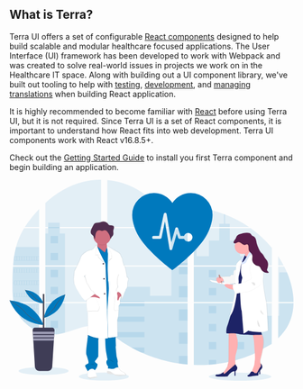 ## What is Terra?

<div class="tui-illustration-grid">
<div class="tui-illustration-grid-col">

Terra UI offers a set of configurable [React components](https://engineering.cerner.com/terra-ui/#/components) designed to help build scalable and modular healthcare focused applications. The User Interface (UI) framework has been developed to work with Webpack and was created to solve real-world issues in projects we work on in the Healthcare IT space. Along with building out a UI component library, we've built out tooling to help with [testing](https://github.com/cerner/terra-toolkit), [development](https://github.com/cerner/terra-dev-site), and [managing translations](https://github.com/cerner/terra-aggregate-translations) when building React application.

It is highly recommended to become familiar with [React](https://reactjs.org/) before using Terra UI, but it is not required. Since Terra UI is a set of React components, it is important to understand how React fits into web development. Terra UI components work with React v16.8.5+.

Check out the [Getting Started Guide](https://engineering.cerner.com/terra-ui/getting-started/terra-ui/installing-components) to install you first Terra component and begin building an application.

</div>
<div class="tui-illustration-grid-col tui-illustration-grid-col-illustration">
<svg id="b098510b-f452-4b85-993b-a1bbfe267c61" data-name="Layer 1" xmlns="http://www.w3.org/2000/svg" xmlns:xlink="http://www.w3.org/1999/xlink" viewBox="0 0 1105.04 782.74"><defs><linearGradient id="ac3cc305-f6db-42f4-bbbd-32121ee27a74" x1="403.57" y1="833.5" x2="403.57" y2="218.16" gradientUnits="userSpaceOnUse"><stop offset="0" stop-color="gray" stop-opacity="0.25"/><stop offset="0.54" stop-color="gray" stop-opacity="0.12"/><stop offset="1" stop-color="gray" stop-opacity="0.1"/></linearGradient><linearGradient id="ad14f186-b27f-416c-b629-0bafa2f1236e" x1="940.67" y1="825.72" x2="940.67" y2="263.72" xlink:href="#ac3cc305-f6db-42f4-bbbd-32121ee27a74"/></defs><title>medicine</title><ellipse cx="367.38" cy="766.65" rx="97.44" ry="15.65" fill="#0079bd" opacity="0.1"/><ellipse cx="897.05" cy="767.09" rx="121.59" ry="15.65" fill="#0079bd" opacity="0.1"/><path d="M61.08,396.83H162.57V535.16H68.51c-.25,1.42-.49,2.85-.75,4.28h94.81V651c-.17-.05-.32-.11-.48-.17-2.68-1.06-5.34-2.18-8-3.38l-1.7-.77q-4-1.89-8-4c-.93-.49-1.86-1-2.78-1.52A166.42,166.42,0,0,1,101.73,610c-.34-.33-.66-.68-1-1-1.62-1.76-3.21-3.54-4.75-5.36l-1.7-2c-1.82-2.23-3.58-4.52-5.29-6.84-.25-.34-.49-.68-.75-1a148.88,148.88,0,0,1-17.2-31.1c-.14-.33-.26-.69-.39-1Q68.59,556.4,67,551c-.46-1.51-.9-3-1.28-4.57-.14-.46-.26-.91-.37-1.36C59.67,522.9,59,499.87,59,477c0-2.67,0-5.35,0-8,0-9.25.11-18.56.27-27.86,0-2.41.1-4.81.15-7.23q.21-9.21.6-18.42c.06-1.71.14-3.41.23-5.11q0-1.47.15-2.94C60.64,403.88,60.84,400.35,61.08,396.83Z" transform="translate(-47.24 -58.63)" fill="#0079bd" opacity="0.1"/><path d="M162.57,242.81H106.9a422,422,0,0,1,29.61-40.76c8.27-10.16,17-20.06,26.06-29.6Z" transform="translate(-47.24 -58.63)" fill="#0079bd" opacity="0.1"/><path d="M162.57,247.09V392.55H61.4c0-.42.07-.85.1-1.27.09-1.15.18-2.3.28-3.44.11-1.34.23-2.69.36-4s.27-2.91.42-4.36.29-2.92.46-4.37.32-2.9.5-4.34.34-2.9.53-4.34c.15-1.2.31-2.39.47-3.59.23-1.69.47-3.39.73-5.07,0-.25.07-.51.11-.75a345.9,345.9,0,0,1,7.45-36.52,270.08,270.08,0,0,1,12.55-37,277.75,277.75,0,0,1,18.88-36.36Z" transform="translate(-47.24 -58.63)" fill="#0079bd" opacity="0.1"/><path d="M186.8,396.82V535.16H403.57V396.82Zm0,142.61v118.8c1.24.26,2.47.51,3.69.72,1.66.32,3.31.61,5,.86.32.05.65.1,1,.13.66.11,1.34.2,2,.29,1.67.23,3.33.42,5,.57.79.08,1.59.15,2.39.21l1.93.15h0c1.05.08,2.09.14,3.12.17.64,0,1.28.06,1.94.08.5,0,1,0,1.52,0s1.26,0,1.89,0c.86,0,1.72,0,2.57,0H220c.86,0,1.72,0,2.57-.08h.06c.59,0,1.19,0,1.79-.08a4.19,4.19,0,0,0,.5,0c.5,0,1,0,1.48-.07l.35,0,3.35-.26c1.1-.1,2.21-.23,3.33-.35l2.28-.27a199.45,199.45,0,0,0,27.45-5.84c20.22-5.64,40-13.53,60.21-19.31,26.13-7.45,55-11.11,80.25-2V539.43ZM403.57,242.81V58.64a278.67,278.67,0,0,0-70.43,8.26C278.25,80.69,229,110.6,186.8,148.8v94h10.88v4.27H186.8V392.55H403.57V247.08H242.35v-4.27ZM682,180.6c-13.58-.48-27.08-4.78-39.29-11.42-23.35-12.7-42-32.31-62.84-48.86-43.3-34.47-97-55.27-152.09-60.43V242.81H737.23L738,242Zm28.19-5,29.89,32.8V167C730.07,168.24,721.3,171.19,710.23,175.56Zm29.89,512.13V539.43H676.39c-.17-.63-.34-1.27-.54-1.91.19.64.35,1.28.53,1.91H427.82V646.68c2.36,1.75,4.69,3.59,7,5.46h0c2.49,2,4.95,4.11,7.42,6.18l2.49,2.06c1.19,1,2.39,2,3.6,2.94q3.6,2.92,7.27,5.76c1.21,1,2.45,1.9,3.68,2.84a501.22,501.22,0,0,0,61.63,40.31q7.23,4,14.59,7.81c3.27,1.67,6.56,3.33,9.86,4.94q7.44,3.63,15,7h0a550.84,550.84,0,0,0,146,42.53q16.79,2.48,33.71,3.9V687.72l1,0ZM427.82,247.08V392.55h312.3V247.08Zm0,149.74V535.16h312.3V396.82Zm336.54-230V213l38.15-41.86Q783.55,168.08,764.36,166.77Zm0,230.05V535.16h303.75V396.82ZM1067,698.71l1.07-159.28H764.36V780a544.73,544.73,0,0,0,58.7-.7h0l.34,0q14-.88,27.87-2.56l.21,0a513.24,513.24,0,0,0,143.2-38.21m132-318.93c-1.14-2.69-2.33-5.36-3.54-8-2.26-5-4.65-9.86-7.11-14.72h-23.7V535.16h59.92C1152.22,496,1142.31,456,1126.71,419.55Zm-34.35,119.88v137c16.88-16.18,31.14-34.69,41.41-55.85,12.35-25.48,18-53.07,18.46-81.17Zm0-182.92v36h21.48A390,390,0,0,0,1092.36,356.51Zm-206-162.6c-1.58-.6-3.16-1.21-4.75-1.8a433.62,433.62,0,0,0-51.31-15.42l-58.38,64.07h0L770.77,242l.75.82H979.3A444.41,444.41,0,0,0,886.36,193.91Zm99.06,53.17H768.62l-4.26,3.9V392.55H801.7l.06,0,0,0h266.39V324A432.8,432.8,0,0,0,985.42,247.08Z" transform="translate(-47.24 -58.63)" fill="#0079bd" opacity="0.1"/><path d="M162.57,320.46v72.09H61.4c0-.42.07-.85.1-1.27.09-1.15.18-2.3.28-3.44.11-1.34.23-2.69.36-4s.27-2.91.42-4.36.29-2.92.46-4.37.32-2.9.5-4.34.34-2.9.53-4.34c.15-1.2.31-2.39.47-3.59.23-1.69.47-3.39.73-5.07,0-.25.07-.51.11-.75a345.9,345.9,0,0,1,7.45-36.52Z" transform="translate(-47.24 -58.63)" fill="#0079bd" opacity="0.1"/><path d="M61.08,396.83H162.57V535.16H68.51c-.25,1.42-.49,2.85-.75,4.28h94.81V651c-.17-.05-.32-.11-.48-.17-2.68-1.06-5.34-2.18-8-3.38l-1.7-.77q-4-1.89-8-4c-.93-.49-1.86-1-2.78-1.52A166.42,166.42,0,0,1,101.73,610c-.34-.33-.66-.68-1-1-1.62-1.76-3.21-3.54-4.75-5.36l-1.7-2c-1.82-2.23-3.58-4.52-5.29-6.84-.25-.34-.49-.68-.75-1a148.88,148.88,0,0,1-17.2-31.1c-.14-.33-.26-.69-.39-1Q68.59,556.4,67,551c-.46-1.51-.9-3-1.28-4.57-.14-.46-.26-.91-.37-1.36C59.67,522.9,59,499.87,59,477c0-2.67,0-5.35,0-8,0-9.25.11-18.56.27-27.86,0-2.41.1-4.81.15-7.23q.21-9.21.6-18.42c.06-1.71.14-3.41.23-5.11q0-1.47.15-2.94C60.64,403.88,60.84,400.35,61.08,396.83Z" transform="translate(-47.24 -58.63)" fill="#0079bd" opacity="0.1"/><polygon points="215.87 209.28 215.87 333.92 139.56 333.92 139.56 209.28 150.44 209.28 150.44 167.08 195.1 167.08 195.1 209.28 215.87 209.28" fill="#0079bd" opacity="0.1"/><rect x="139.57" y="338.19" width="76.3" height="138.33" fill="#0079bd" opacity="0.1"/><path d="M186.8,539.44h76.31v115a199.11,199.11,0,0,1-27.45,5.83l-2.28.28c-1.12.13-2.23.24-3.33.35s-2.24.19-3.35.26l-.35,0c-.48,0-1,.06-1.47.07l-.51,0c-.6,0-1.2.06-1.8.08h0c-.85.05-1.7.06-2.57.07-.37,0-.72,0-1.09,0-.86,0-1.71,0-2.57,0l-1.89,0c-.51,0-1,0-1.53,0l-1.93-.07c-1,0-2.08-.11-3.12-.18h0l-1.92-.14-2.39-.22c-1.68-.15-3.35-.34-5-.57l-2-.28-1-.14c-1.67-.26-3.32-.54-5-.86-1.23-.21-2.45-.47-3.69-.72Z" transform="translate(-47.24 -58.63)" fill="#0079bd" opacity="0.1"/><rect x="629.96" y="194.56" width="62.92" height="139.35" fill="#0079bd" opacity="0.1"/><polygon points="692.89 338.19 692.89 476.53 380.58 476.53 380.58 416.86 546.93 416.86 546.93 452.06 629.96 452.06 629.96 338.19 692.89 338.19" fill="#0079bd" opacity="0.1"/><path d="M741.12,687.76l-1,0v90.75q-16.9-1.43-33.7-3.89A550.87,550.87,0,0,1,560.36,732q-20.13-9.06-39.44-19.78a503.26,503.26,0,0,1-61.64-40.31q-7.36-5.64-14.53-11.54c-3.31-2.73-6.6-5.53-9.93-8.25-2.31-1.87-4.64-3.71-7-5.47V539.44H676.37c-.17-.64-.34-1.28-.52-1.91.19.63.37,1.27.54,1.91h63.73V687.7C740.46,687.71,740.79,687.74,741.12,687.76Z" transform="translate(-47.24 -58.63)" fill="#0079bd" opacity="0.1"/><path d="M904.22,242.81h-41V230.07H881.6V192.12q2.39.87,4.76,1.79v36.16h17.86Z" transform="translate(-47.24 -58.63)" fill="#0079bd" opacity="0.1"/><path d="M1003,392.55H801.72s0,0,.07.05l-.09-.05H764.36V253.2h10.58v103h48.35v-61h39.94V247.09h41v48.15h39.94v61H1003Z" transform="translate(-47.24 -58.63)" fill="#0079bd" opacity="0.1"/><path d="M764.36,396.82V535.16H1003V396.82ZM1067.78,698l.33-109.5H1003v-49H764.36V780a544.73,544.73,0,0,0,58.7-.7h0l.34,0q14-.88,27.87-2.56l.21,0a513.24,513.24,0,0,0,143.2-38.21" transform="translate(-47.24 -58.63)" fill="#0079bd" opacity="0.1"/><path d="M1096.57,539.44h55.67c-.49,28.09-6.13,55.68-18.47,81.16-10.27,21.17-24.54,39.68-41.4,55.85v-88h4.2Z" transform="translate(-47.24 -58.63)" fill="#0079bd" opacity="0.1"/><path d="M1152.27,535.16h-55.7V419.55h30.14C1142.31,456,1152.22,496,1152.27,535.16Z" transform="translate(-47.24 -58.63)" fill="#0079bd" opacity="0.1"/><rect x="659.18" y="233.3" width="33.71" height="43.69" fill="#0079bd" opacity="0.1"/><rect x="659.18" y="323.86" width="33.71" height="10.06" fill="#0079bd" opacity="0.1"/><rect x="659.18" y="338.19" width="33.71" height="29.35" fill="#0079bd" opacity="0.1"/><rect x="659.18" y="414.42" width="33.71" height="43.69" fill="#0079bd" opacity="0.1"/><rect x="659.18" y="504.98" width="33.71" height="43.69" fill="#0079bd" opacity="0.1"/><path d="M740.12,687.7c.34,0,.67,0,1,.06l-1,0v10.15h-33.7V654.17h33.7Z" transform="translate(-47.24 -58.63)" fill="#0079bd" opacity="0.1"/><path d="M740.12,744.71v33.75q-16.9-1.43-33.7-3.89V744.71Z" transform="translate(-47.24 -58.63)" fill="#0079bd" opacity="0.1"/><rect x="380.58" y="473.32" width="144.47" height="3.21" fill="#0079bd" opacity="0.1"/><rect x="380.58" y="480.8" width="144.47" height="12.3" fill="#0079bd" opacity="0.1"/><rect x="380.58" y="533.42" width="144.47" height="19.78" fill="#0079bd" opacity="0.1"/><path d="M572.28,652.15v19.78h-113q-7.36-5.62-14.54-11.54c-3.31-2.73-6.59-5.53-9.93-8.24Z" transform="translate(-47.24 -58.63)" fill="#0079bd" opacity="0.1"/><path d="M572.28,712.24V732H560.35q-20.11-9.07-39.43-19.79Z" transform="translate(-47.24 -58.63)" fill="#0079bd" opacity="0.1"/><rect x="775.83" y="351.6" width="28.44" height="28.44" fill="#0079bd" opacity="0.1"/><rect x="160.05" y="219.09" width="28.44" height="28.44" fill="#0079bd" opacity="0.1"/><rect x="160.05" y="285.15" width="28.44" height="28.44" fill="#0079bd" opacity="0.1"/><rect x="160.05" y="351.21" width="28.44" height="28.44" fill="#0079bd" opacity="0.1"/><rect x="160.05" y="417.26" width="28.44" height="28.44" fill="#0079bd" opacity="0.1"/><rect x="160.05" y="483.32" width="28.44" height="28.44" fill="#0079bd" opacity="0.1"/><rect x="160.05" y="549.38" width="28.44" height="28.44" fill="#0079bd" opacity="0.1"/><rect x="884.4" y="351.6" width="28.44" height="28.44" fill="#0079bd" opacity="0.1"/><rect x="775.83" y="421.75" width="28.44" height="28.44" fill="#0079bd" opacity="0.1"/><rect x="884.4" y="421.75" width="28.44" height="28.44" fill="#0079bd" opacity="0.1"/><rect x="775.83" y="491.89" width="28.44" height="28.44" fill="#0079bd" opacity="0.1"/><rect x="884.4" y="491.89" width="28.44" height="28.44" fill="#0079bd" opacity="0.1"/><rect x="775.83" y="562.04" width="28.44" height="28.44" fill="#0079bd" opacity="0.1"/><rect x="884.4" y="562.04" width="28.44" height="28.44" fill="#0079bd" opacity="0.1"/><rect x="775.83" y="632.19" width="28.44" height="28.44" fill="#0079bd" opacity="0.1"/><rect x="884.4" y="632.19" width="28.44" height="28.44" fill="#0079bd" opacity="0.1"/><polygon points="775.83 720.67 775.83 702.33 804.26 702.33 804.26 718.06 775.83 720.67" fill="#0079bd" opacity="0.1"/><path d="M65.24,357v16.27h97.33V357Zm9.7,15.25H67V358h8Zm9.69,0h-8V358h8Zm9.67,0h-8V358h8Zm9.69,0H96V358h8Zm9.68,0h-8V358h8Zm9.69,0h-8V358h8Zm9.69,0h-8V358h8Zm9.68,0h-8V358h8Zm9.68,0h-8V358h8Zm9.68,0h-8V358h8Z" transform="translate(-47.24 -58.63)" fill="#0079bd" opacity="0.1"/><path d="M65.24,404.34v16.27h97.33V404.34Zm9.7,15.24H67V405.37h8Zm9.69,0h-8V405.37h8Zm9.67,0h-8V405.37h8Zm9.69,0H96V405.37h8Zm9.68,0h-8V405.37h8Zm9.69,0h-8V405.37h8Zm9.69,0h-8V405.37h8Zm9.68,0h-8V405.37h8Zm9.68,0h-8V405.37h8Zm9.68,0h-8V405.37h8Z" transform="translate(-47.24 -58.63)" fill="#0079bd" opacity="0.1"/><path d="M65.24,451.7V468h97.33V451.7Zm9.7,15.24H67V452.72h8Zm9.69,0h-8V452.72h8Zm9.67,0h-8V452.72h8Zm9.69,0H96V452.72h8Zm9.68,0h-8V452.72h8Zm9.69,0h-8V452.72h8Zm9.69,0h-8V452.72h8Zm9.68,0h-8V452.72h8Zm9.68,0h-8V452.72h8Zm9.68,0h-8V452.72h8Z" transform="translate(-47.24 -58.63)" fill="#0079bd" opacity="0.1"/><path d="M65.24,499.06v16.25h97.33V499.06Zm9.7,15.24H67V500.07h8Zm9.69,0h-8V500.07h8Zm9.67,0h-8V500.07h8Zm9.69,0H96V500.07h8Zm9.68,0h-8V500.07h8Zm9.69,0h-8V500.07h8Zm9.69,0h-8V500.07h8Zm9.68,0h-8V500.07h8Zm9.68,0h-8V500.07h8Zm9.68,0h-8V500.07h8Z" transform="translate(-47.24 -58.63)" fill="#0079bd" opacity="0.1"/><path d="M65.66,546.41c.39,1.53.83,3.06,1.29,4.57v-3.55h8v14.22H70.67c.13.33.26.69.39,1h91.51V546.41Zm19,15.24h-8V547.43h8Zm9.67,0h-8V547.43h8Zm9.69,0H96V547.43h8Zm9.68,0h-8V547.43h8Zm9.69,0h-8V547.43h8Zm9.69,0h-8V547.43h8Zm9.68,0h-8V547.43h8Zm9.68,0h-8V547.43h8Zm9.68,0h-8V547.43h8Z" transform="translate(-47.24 -58.63)" fill="#0079bd" opacity="0.1"/><path d="M88.26,593.77c.25.32.49.68.75,1H94.3v6.83c.57.68,1.13,1.36,1.71,2v-8.87h8V609h-3.24c.32.33.63.68,1,1h60.83V593.77ZM113.67,609h-8V594.79h8Zm9.69,0h-8V594.79h8Zm9.69,0h-8V594.79h8Zm9.68,0h-8V594.79h8Zm9.68,0h-8V594.79h8Zm9.68,0h-8V594.79h8Z" transform="translate(-47.24 -58.63)" fill="#0079bd" opacity="0.1"/><path d="M141.65,641.12c.91.52,1.84,1,2.78,1.52v-.5h8v4.5l1.7.79v-5.29h8v8.65a2.5,2.5,0,0,0,.48.18v-9.85Z" transform="translate(-47.24 -58.63)" fill="#0079bd" opacity="0.1"/><path d="M801.72,392.55h0l.06,0Zm-61.6,295.14v0l1,0ZM675.85,537.52c.19.64.35,1.28.53,1.91h0C676.22,538.8,676.05,538.16,675.85,537.52Zm125.87-145h0l.06,0Zm-604-149.74v4.27h44.67v-4.27ZM740.12,687.69v0l1,0ZM675.85,537.52c.19.64.35,1.28.53,1.91h0C676.22,538.8,676.05,538.16,675.85,537.52Zm125.87-145h0l.06,0Zm-61.6,295.14v0l1,0ZM675.85,537.52c.19.64.35,1.28.53,1.91h0C676.22,538.8,676.05,538.16,675.85,537.52Z" transform="translate(-47.24 -58.63)" fill="#0079bd" opacity="0.1"/><path d="M508.84,438.3s-3.94-.55-3.94-6.29-2.82-16.46-2.82-16.46h0c0-.05-2.44-18.67-5.81-21.63s-7.7-20.34-7.7-20.34-.74-9.43-2.25-11.46-3.55-7-6.56-14.09-15.56-12-15.56-12-22.69-13.16-29.12-17.45h0a9.86,9.86,0,0,1-1.63-1.23c-1.12-1.47-6-1.5-6-1.5-.51-3.22-1-6.92-1.16-10.27,0-.36,0-.72-.05-1.08a34.6,34.6,0,0,0,15.21-18.82c.12-.38.22-.78.33-1.16a3.25,3.25,0,0,0,1.95-1.76c.58-1.29.59-2.8,1.31-4,.84-1.42,2.44-2.18,3.7-3.25,3.18-2.7,4-7.25,3.85-11.39-.1-3.35-.64-6.73-.43-10.06l.06-.84c.06-.5.13-1,.22-1.48.49-2.48,1.56-4.82,2.16-7.28s.66-5.23-.74-7.35c-2.05-3.11-6.32-3.73-10.07-4.05-4.25-.36-8.05.11-10.77-3.42a38.39,38.39,0,0,0-4.28-5.17c-.56-.52-6-3.84-6-4.06a24.31,24.31,0,0,0-16.95-1.3c-2.82.82-5.48,2.16-8.34,2.83-6.17,1.46-13.27-.12-18.51,3.41-2.92,2-4.67,5.18-6.31,8.28q-2,3.83-4.06,7.65c-2.21,4.19-4.46,8.45-5.39,13.09a20.78,20.78,0,0,0-.36,3.06h0v.05c0,.37,0,.74,0,1.11v.47c0,.35,0,.69.06,1s.05.41.08.62.08.68.14,1,.18.88.3,1.32c.05.19.12.37.18.55.1.34.22.67.35,1,.07.17.14.35.22.52.15.35.33.69.51,1,.08.14.14.27.22.4a13.27,13.27,0,0,0,.92,1.34c2.14,2.67,5.29,4.37,7.62,6.87,0,.1,0,.2,0,.29,0,.28,0,.55,0,.83A34.23,34.23,0,0,0,389,303.75c0,.38.05.77.07,1.15a57.22,57.22,0,0,1-.11,8.91,4.2,4.2,0,0,0-3.32-1.48,4.79,4.79,0,0,0-1.28.11l-.09-.07h0v.09c-2.2.54-4.91,2.83-7.5,9.34,0,0-7.88,8.88-13.88,8.51s-21.19,9.24-21.19,9.24-14.82,9.62-18,19.42a136.86,136.86,0,0,1-6.38,16.28L299,413h0l-3.38,29.95s1.87,13.32,1.5,15.35,7.69,20.34,7.69,20.34,26.63,46.79,37.51,49.19l.78-.55a6.38,6.38,0,0,0,1.47.55l2.24-1.58a24.41,24.41,0,0,1-.17,5.28c-1.5,4.62.56,34.77,3.18,40.68s1.69,83.4,1.69,83.4l-.37,6.84s0,.22.09.6l-.09,1.62.27.14a19.26,19.26,0,0,1-.27,6.51c-.94,3-1.32,11.48-1.32,11.48s-7.49,47.88-3.94,57.5,6.57,20.16,6.57,20.16,3.75,12,.18,14.05S338.91,780,341,785c1.9,4.62,9.11,17,10.18,18.81l-.09.95-1.47,15.93a20,20,0,0,0,1.69,6.08c1.61,3.47,4.74,7.07,10.69,6.68,1-.07,2.16-.19,3.28-.34,10.89-1.46,24.3-6.32,24.3-6.32a9.91,9.91,0,0,1-1.9-1.57h0a5.49,5.49,0,0,1-1.67-4c.16-2.9-5.27-16.72-6.62-20.12-.21-.49-.32-.77-.32-.77s12.38-12.94,10.32-24.41c0,0-13.7-8-9.19-12.39s12.57-17,12.57-17,.37-47.15,0-54.19a58.3,58.3,0,0,1,.69-14.63c.15-.73.33-1.44.52-2.14A130.55,130.55,0,0,0,412.82,677c2.3,0,4.64,0,7-.14q0,1,.09,2.16c.52,11.68,1.49,32.16,2.28,39.77,1.12,10.91,7.31,40.31,7.31,40.31s-11.81,7.58,2.06,26.26c0,0,0,6.77-.92,7.75l0,0a84.78,84.78,0,0,0-2.37,9.76c-.58,3.52-.82,7.08.12,8.93,2.25,4.42,15.75,4.06,15.75,4.06h0l.33-.06a19.35,19.35,0,0,1,14.29,4.31c5.13,4.12,24.6,2.31,35.14,1,4.13-.52,6.89-1,6.89-1a4,4,0,0,0,.14-1.44h0c-.11-2.59-2.14-8.27-15.9-13.34,0,0-12.94-8.7-12.76-16.28H472l-1.5,0c1.09-.06,1.79,0,1.79,0s-5.07-18.5-3-20-4.13-22-4.13-22-3.55-34.4-3.74-36.81a21,21,0,0,1,.93-6.1l-.93-18.86s-.18-6.27,0-8.31a41.5,41.5,0,0,0-.43-5.29c-.09-.7-.18-1.43-.28-2.15,4.85-1.23,8-2.37,8-2.37l-.56-65.65c4.12-8,4.88-25.55,4.86-38,0-8-.36-13.92-.36-13.92l5.63-9.19s1.3-11-.76-13.41c-.91-1.09-.5-2.22.25-3.15A10.46,10.46,0,0,1,479,523s-.06-.09-.13-.22a9.94,9.94,0,0,1,1.25-.89s-2-3.1-.21-4.41c1.68,1.14,3.18,2,4.32,2.7-.08.73-.16,1.15-.16,1.15l.48-1c1.1.62,1.77,1,1.77,1s8.82-17.57,8.63-20.16,6-13.5,6-13.5.75-5.73,4.13-8.13,2.62-19.79,2.62-19.79.94-9.06,3.19-12.76S508.84,438.3,508.84,438.3Zm-168.76-7.71.17,4.19c-1-1.61-1.72-2.77-1.72-2.77Z" transform="translate(-47.24 -58.63)" fill="url(#ac3cc305-f6db-42f4-bbbd-32121ee27a74)"/><path d="M486.8,513.74l-2.16,9.2s-17.3-8.83-20.42-20.05,5.22-15.48,5.22-15.48l16.12,6.83Z" transform="translate(-47.24 -58.63)" fill="#fff"/><path d="M486.8,513.74l-2.16,9.2s-17.3-8.83-20.42-20.05,5.22-15.48,5.22-15.48l16.12,6.83Z" transform="translate(-47.24 -58.63)" opacity="0.1"/><path d="M389.71,826.85s-16,5.88-27,6.62c-5.84.39-8.91-3.19-10.49-6.64a20.1,20.1,0,0,1-1.65-6.05L352,804.93l.76-8.44,23.37-6.07,3.31,10.12.31.77c1.33,3.38,6.66,17.13,6.5,20a5.46,5.46,0,0,0,1.64,3.95A9.51,9.51,0,0,0,389.71,826.85Z" transform="translate(-47.24 -58.63)" fill="#fff"/><path d="M499,818.79a4,4,0,0,1-.14,1.43s-34.22,5.71-41.22,0A18.54,18.54,0,0,0,443.24,816s-13.24.36-15.45-4c-.92-1.83-.68-5.38-.11-8.88a84.59,84.59,0,0,1,2.32-9.71l.53-.42,3.15-2.53,36.88-1.09h.28c-.18,7.54,12.52,16.19,12.52,16.19C496.85,810.56,498.84,816.21,499,818.79Z" transform="translate(-47.24 -58.63)" fill="#fff"/><path d="M499,818.79a4.08,4.08,0,0,1-.15,1.43s-34.21,5.71-41.21,0A18.54,18.54,0,0,0,443.25,816s-13.25.36-15.45-4c-.92-1.84-.69-5.38-.12-8.88,5.1.51,13.15,1.78,16.31,4.81,4.78,4.61,12.88,9.21,17.85,9.57C465.73,817.75,489,818.49,499,818.79Z" transform="translate(-47.24 -58.63)" opacity="0.1"/><path d="M389.71,826.85s-16,5.88-27,6.62c-5.84.39-8.91-3.19-10.48-6.65,4.07,1.37,9.72,2.81,12.69,1.49,3.52-1.56,16-2.57,23-3A9.85,9.85,0,0,0,389.71,826.85Z" transform="translate(-47.24 -58.63)" opacity="0.1"/><path d="M413.45,353c-13.2-5.13-30.18-22.08-25.94-30a17.72,17.72,0,0,0,1.65-6.36,58.07,58.07,0,0,0,.12-9A123.25,123.25,0,0,0,387.51,293s41.21.93,38.81,7c-.7,1.78-.81,4.87-.62,8.33s.69,7.37,1.21,10.68c.72,4.54,1.44,8,1.44,8s-2.52,3.53-4,3.72S432.39,360.31,413.45,353Z" transform="translate(-47.24 -58.63)" fill="#cf6f80"/><path d="M379.72,801.31l-.31.34c-12.32-14.9-27.22,3.67-27.22,3.67l-.22-.39.76-8.44,23.37-6.07,3.31,10.12Z" transform="translate(-47.24 -58.63)" opacity="0.1"/><path d="M470.85,790.42s-9-.19-13.8,4.05-28,.92-27,0a3.29,3.29,0,0,0,.52-1.52l3.15-2.53,36.88-1.09C470.74,790,470.85,790.42,470.85,790.42Z" transform="translate(-47.24 -58.63)" opacity="0.1"/><path d="M395.05,673.41a27.82,27.82,0,0,0-1.52,5.13,58.71,58.71,0,0,0-.69,14.56c.37,7,0,53.91,0,53.91s-7.91,12.51-12.32,16.92,9,12.33,9,12.33c2,11.4-10.12,24.28-10.12,24.28-12.32-14.9-27.22,3.68-27.22,3.68s-8.1-14-10.12-19,7.91-8.46,11.4-10.49-.17-14-.17-14-2.95-10.49-6.45-20.06,3.86-57.21,3.86-57.21.38-8.46,1.29-11.41a19.08,19.08,0,0,0,.27-6.48c-.06-.73-.13-1.34-.18-1.75s-.09-.6-.09-.6l.14-.24,5-9.32S397.45,667.54,395.05,673.41Z" transform="translate(-47.24 -58.63)" fill="#0079bd"/><path d="M470.85,789.32s-9-.19-13.8,4-28,.92-27,0,.92-7.73.92-7.73c-13.61-18.58-2-26.12-2-26.12s-6.08-29.25-7.18-40.1c-.77-7.58-1.72-27.95-2.23-39.58-.22-5-.35-8.44-.35-8.44l11.12-2.24,1.43-.29,26.82-5.38s.74,5,1.24,9.09a42.48,42.48,0,0,1,.42,5.27c-.18,2,0,8.26,0,8.26l.91,18.77a21.32,21.32,0,0,0-.91,6.07c.18,2.39,3.67,36.61,3.67,36.61s6.07,20.42,4,21.89S470.85,789.32,470.85,789.32Z" transform="translate(-47.24 -58.63)" fill="#0079bd"/><path d="M426.32,300c-.7,1.78-.81,4.87-.62,8.33a34.25,34.25,0,0,1-36.42-.68A123.25,123.25,0,0,0,387.51,293S428.72,293.91,426.32,300Z" transform="translate(-47.24 -58.63)" opacity="0.1"/><path d="M442.25,277.9a33.87,33.87,0,0,1-1.68,10.61,34.22,34.22,0,0,1-66.74-9.79c0-.28,0-.54,0-.82a34.22,34.22,0,1,1,68.43,0Z" transform="translate(-47.24 -58.63)" fill="#cf6f80"/><path d="M413.45,353c-13.2-5.13-30.18-22.08-25.94-30a17.72,17.72,0,0,0,1.65-6.36l18.07,14.85,11.18,9.17,8.5-21.64c.72,4.54,1.44,8,1.44,8s-2.52,3.53-4,3.72S432.39,360.31,413.45,353Z" transform="translate(-47.24 -58.63)" opacity="0.1"/><polygon points="412.94 360 397.85 613.5 378.17 614.79 327.21 467.8 335.57 293.29 337.33 256.42 359.99 275.03 371.18 284.2 379.93 261.93 396.2 276.11 412.94 360" fill="#0079bd"/><path d="M395.05,673.41a27.82,27.82,0,0,0-1.52,5.13,145,145,0,0,1-41.26-12.89l-.27-.14.09-1.61.05-.84,5-9.32S397.45,667.54,395.05,673.41Z" transform="translate(-47.24 -58.63)" opacity="0.1"/><path d="M430.56,678.58a101.24,101.24,0,0,1-11.06,1.26c-.22-5-.35-8.44-.35-8.44l11.12-2.24Z" transform="translate(-47.24 -58.63)" opacity="0.1"/><path d="M459.76,672.58c-7.11,1.85-18.09,3.93-27.92,2.63l-.14-6.34,26.82-5.38S459.26,668.44,459.76,672.58Z" transform="translate(-47.24 -58.63)" opacity="0.1"/><path d="M431.66,676.37c-41,7-78.55-13.07-78.55-13.07l.36-6.8s.93-77.09-1.65-83-4.59-35.88-3.13-40.48-5.33-73.58-5.33-73.58l-1.1-28L302,415.13l18-37.52a135.39,135.39,0,0,0,6.26-16.2c3.13-9.74,17.66-19.31,17.66-19.31s14.9-9.56,20.79-9.2,13.61-8.46,13.61-8.46c5.7-14.53,10.86-7.95,10.86-7.95,0,.69,0,0-.28,2.15-2,15.95,32.34,66.35,32.83,67.24h0L425,465.54l3.31,100.81Z" transform="translate(-47.24 -58.63)" opacity="0.1"/><path d="M430.56,676.37c-41,7-78.56-13.07-78.56-13.07l.37-6.8s.93-77.09-1.66-83-4.59-35.88-3.12-40.48-5.33-73.58-5.33-73.58l-1.11-28-40.28-16.37,18-37.52a137.51,137.51,0,0,0,6.26-16.2c3.12-9.74,17.66-19.31,17.66-19.31s14.9-9.56,20.78-9.2,13.61-8.46,13.61-8.46c5.71-14.53,12-7.95,12-7.95,0,.69-.6,1-.28,2.15,4.4,15.47,31.24,66.35,31.73,67.24h0l3.31,79.66,3.31,100.81Z" transform="translate(-47.24 -58.63)" fill="#fff"/><path d="M419.51,388.09c-4.41-1.84-27.77-28.51-27.77-28.51v-6.07c-.85-2-5.9-.78-10,.62l1.76-36.87,2,1.66C389.88,334.38,419,387.2,419.51,388.09Z" transform="translate(-47.24 -58.63)" opacity="0.1"/><path d="M420.62,385.88c-4.42-1.84-27.78-28.51-27.78-28.51V351.3c-.85-2-5.9-.78-10,.62l1.77-36.87,2,1.66C391,332.17,420.13,385,420.62,385.88Z" transform="translate(-47.24 -58.63)" fill="#fff"/><path d="M353.11,518.89c.55,0,28.51-2.94,28.51-2.94s16.93,33.29,15.82,41.39-3.12,15.27-9.93,14-36.65,1-36.65,1Z" transform="translate(-47.24 -58.63)" opacity="0.1"/><path d="M352,516.68c.55,0,28.51-2.94,28.51-2.94s16.92,33.3,15.82,41.39-3.13,15.27-9.93,14-36.65,1-36.65,1Z" transform="translate(-47.24 -58.63)" fill="#fff"/><path d="M373.07,501.05s25.66,13.79,26.21,18-13.06-1.84-16-2.57a36.61,36.61,0,0,0-5.89-.92l-19.61.53Z" transform="translate(-47.24 -58.63)" fill="#cf6f80"/><circle cx="365.11" cy="328.48" r="2.7" opacity="0.1"/><circle cx="365.11" cy="327.38" r="2.7" fill="#3f3d56"/><circle cx="370.08" cy="445.36" r="2.7" opacity="0.1"/><circle cx="370.08" cy="444.25" r="2.7" fill="#3f3d56"/><circle cx="367.8" cy="386.92" r="2.7" opacity="0.1"/><circle cx="367.8" cy="385.82" r="2.7" fill="#3f3d56"/><path d="M477.28,515s1.84,2.76,0,4.05.18,4.41.18,4.41-4.59,2.69-2.57,5.11.74,13.35.74,13.35l-5.52,9.14s.33,5.89.35,13.85c0,12.42-.73,29.88-4.77,37.84l.56,65.31s-19.33,7.06-35.51,4.91l-2.4-104.8s3.5-59.43,4.79-70.83a118.68,118.68,0,0,0,.92-17.85s-.55-17.84-2.4-26.12c0,0-2-35.87-2.2-45.8-.09-4.75.16-18.61.44-31.79.31-14.41.66-28,.66-28l-3.65-28.88s3.65-.37,4.75,1.1a10.53,10.53,0,0,0,1.6,1.23h0c6.3,4.26,28.56,17.36,28.56,17.36s12.32,4.9,15.27,11.92,5,12,6.43,14,2.21,11.4,2.21,11.4,4.24,17.3,7.55,20.23S499,417.71,499,417.71l-29.25,23s-2.57,38.26-3.12,39.74S477.28,515,477.28,515Z" transform="translate(-47.24 -58.63)" fill="#fff"/><path d="M478.39,515s1.83,2.76,0,4.05.17,4.41.17,4.41S474,526.18,476,528.6s.74,13.35.74,13.35l-5.52,9.14s.33,5.89.36,13.85c0,12.42-.73,29.88-4.77,37.84l.55,65.31S448,675.15,431.84,673l-2.39-104.8s3.5-59.43,4.79-70.83a117.58,117.58,0,0,0,.91-17.85s-.55-17.84-2.39-26.12c0,0-2-35.87-2.21-45.8-.09-4.75.17-18.61.44-31.79.31-14.41.66-28,.66-28l-4.82-29.27s4.82,0,5.93,1.49a9.49,9.49,0,0,0,1.6,1.23h0c6.3,4.26,28.57,17.36,28.57,17.36s12.31,4.9,15.26,11.92,5,12,6.44,14,2.2,11.4,2.2,11.4,4.24,17.3,7.55,20.23,5.7,21.53,5.7,21.53l-29.25,23s-2.57,38.26-3.13,39.74S478.39,515,478.39,515Z" transform="translate(-47.24 -58.63)" fill="#fff"/><path d="M443.36,356.3,446,364,432.1,378c.31-14.4.66-28,.66-28l-4.82-29.27s4.82,0,5.93,1.49a9.12,9.12,0,0,0,1.6,1.22h0l11.82,34.1Z" transform="translate(-47.24 -58.63)" opacity="0.1"/><path d="M442.25,354.09l2.65,7.7-13.9,14c.31-14.41.66-28,.66-28l-4.83-29.27s4.83,0,5.93,1.49a10,10,0,0,0,1.6,1.23h0l11.83,34.09Z" transform="translate(-47.24 -58.63)" fill="#fff"/><path d="M442.25,277.9a33.87,33.87,0,0,1-1.68,10.61,1.43,1.43,0,0,1-1.08-.27c-.26-9-4.69-17.45-10.14-24.64a25.89,25.89,0,0,0-5.5-5.7,10.76,10.76,0,0,0-7.46-2.11c-3,.41-5.65,2.45-8.68,2.71-4,.33-7.58-2.44-11.55-2.58a11.35,11.35,0,0,0-8.49,3.94,23.29,23.29,0,0,0-4.55,8.44,49.38,49.38,0,0,0-2.54,14.56c-.05,2.8-.32,6.31-2.92,7.33a14.94,14.94,0,0,0-3.77-11.41l-.06-.06c0-.28,0-.54,0-.82a34.22,34.22,0,1,1,68.43,0Z" transform="translate(-47.24 -58.63)" opacity="0.1"/><path d="M422.21,223.57a23.56,23.56,0,0,0-16.62-1.3c-2.77.82-5.38,2.15-8.19,2.82-6,1.45-13-.12-18.15,3.39-2.86,2-4.58,5.16-6.18,8.23l-4,7.62c-2.18,4.17-4.38,8.41-5.29,13s-.36,9.73,2.55,13.42c2.12,2.69,5.25,4.38,7.55,6.91a15,15,0,0,1,3.76,11.4c2.61-1,2.86-4.52,2.92-7.32a49.38,49.38,0,0,1,2.54-14.56,23.21,23.21,0,0,1,4.55-8.44,11.37,11.37,0,0,1,8.49-3.94c4,.14,7.59,2.9,11.55,2.57,3-.25,5.66-2.3,8.68-2.7a10.72,10.72,0,0,1,7.46,2.11,25.62,25.62,0,0,1,5.49,5.7c5.46,7.19,9.89,15.62,10.15,24.64,1.13.83,2.76-.25,3.32-1.53s.58-2.78,1.29-4c.82-1.41,2.39-2.16,3.62-3.22,3.12-2.69,3.9-7.22,3.78-11.33s-.92-8.28-.14-12.32c.47-2.48,1.53-4.8,2.11-7.25s.65-5.2-.72-7.31c-2-3.1-6.21-3.71-9.88-4-4.17-.36-7.9.1-10.56-3.41a38.3,38.3,0,0,0-4.2-5.14C427.56,227.09,422.21,223.79,422.21,223.57Z" transform="translate(-47.24 -58.63)" fill="#512e4e"/><path d="M313.52,434.45l-10.45-19.32-3.31,29.81s1.84,13.24,1.47,15.27,7.54,20.23,7.54,20.23,26.13,46.54,36.8,48.94l36.05-25.76-9.56-12.14s-3.31-1.29-4.14,0c0,0-17.75-30.54-19.59-32.75s-1.48-6.62-1.48-6.62-2.76-2.94-1.84-5.7-5.33-12.33-5.33-12.33l5.7-5.33Z" transform="translate(-47.24 -58.63)" opacity="0.1"/><path d="M303.62,412.93l-2.76,2.2-3.31,29.81s1.84,13.24,1.47,15.27,7.55,20.23,7.55,20.23,26.12,46.54,36.79,48.94l36.06-25.76-9.57-12.14s-3.31-1.29-4.14,0c0,0-17.75-30.54-19.59-32.75s-1.47-6.62-1.47-6.62-2.76-2.94-1.84-5.7-5.34-12.33-5.34-12.33l5.7-5.33Z" transform="translate(-47.24 -58.63)" fill="#fff"/><path d="M474.89,529.71c2,2.43.74,13.34.74,13.34l-5.52,9.14s.33,5.9.35,13.85l-9.28,2.9a5.51,5.51,0,0,1-7.15-5.43l1.6-51.61,21.65,8.28c-1.84,1.28.18,4.42.18,4.42S472.87,527.28,474.89,529.71Z" transform="translate(-47.24 -58.63)" opacity="0.1"/><path d="M476,528.6c2,2.43.74,13.35.74,13.35l-5.52,9.14s.33,5.89.36,13.85l-9.45,2.95a5.4,5.4,0,0,1-7-5.32l1.61-51.77,21.66,8.28c-1.85,1.28.17,4.41.17,4.41S474,526.18,476,528.6Z" transform="translate(-47.24 -58.63)" fill="#fff"/><path d="M483.17,504s-1.47,9.39-5.15,9.94-5.33,15.19-9,14.67-1.24-13.61-1.11-16.15-4-13.06-.91-15.45,12.87,0,12.87,0Z" transform="translate(-47.24 -58.63)" fill="#cf6f80"/><path d="M491,431.69l6.94-14s2.76,10.67,2.76,16.37,3.86,6.26,3.86,6.26,4.23,5,2,8.64-3.13,12.7-3.13,12.7.73,17.29-2.58,19.68-4,8.1-4,8.1-6.08,10.85-5.89,13.43-8.46,20.05-8.46,20.05,4.23-21.71-20.42-31.09c0,0-.19-7.37,1.65-9.39s4.71-2.94,2.91-13.15-.52-22.41-.52-24.86,5.52-17.73,5.52-17.73Z" transform="translate(-47.24 -58.63)" opacity="0.1"/><path d="M494,415.69l6.06,2s2.77,10.67,2.77,16.37,3.86,6.26,3.86,6.26,4.23,5,2,8.64-3.12,12.7-3.12,12.7.73,17.29-2.58,19.68-4.05,8.1-4.05,8.1-6.07,10.85-5.88,13.43-8.47,20.05-8.47,20.05,4.24-21.71-20.42-31.09c0,0-.18-7.37,1.66-9.39s4.71-2.94,2.91-13.15-.52-22.41-.52-24.86,5.52-17.73,5.52-17.73Z" transform="translate(-47.24 -58.63)" fill="#fff"/><path d="M360.15,778.56s9.66-6.07,16-1.66S360.15,778.56,360.15,778.56Z" transform="translate(-47.24 -58.63)" opacity="0.1"/><path d="M435.21,759.79s8.55-1.1,15.73,6.63S435.21,759.79,435.21,759.79Z" transform="translate(-47.24 -58.63)" opacity="0.1"/><g opacity="0.1"><path d="M447.72,276.18c-1.23,1.06-2.81,1.82-3.63,3.23-.7,1.21-.72,2.7-1.28,4s-2.19,2.36-3.32,1.54c-.26-9-4.7-17.45-10.15-24.65a25.62,25.62,0,0,0-5.49-5.7,10.75,10.75,0,0,0-7.47-2.11c-3,.41-5.64,2.45-8.67,2.7-4,.34-7.59-2.43-11.56-2.57a11.32,11.32,0,0,0-8.48,3.95,23.16,23.16,0,0,0-4.55,8.43,49.44,49.44,0,0,0-2.54,14.56c-.06,2.79-.32,6.27-2.9,7.31a13.7,13.7,0,0,1,0,2.22c2.6-1,2.86-4.52,2.92-7.32a49.38,49.38,0,0,1,2.54-14.56,23.21,23.21,0,0,1,4.55-8.44,11.35,11.35,0,0,1,8.48-3.94c4,.14,7.6,2.9,11.56,2.57,3-.25,5.66-2.3,8.67-2.7a10.75,10.75,0,0,1,7.47,2.11,25.62,25.62,0,0,1,5.49,5.7c5.45,7.19,9.89,15.62,10.15,24.64,1.13.83,2.76-.25,3.32-1.53s.58-2.78,1.28-4c.82-1.41,2.4-2.16,3.63-3.22,3.12-2.69,3.9-7.22,3.78-11.33,0-.13,0-.26,0-.38C451.33,270.25,450.38,273.88,447.72,276.18Z" transform="translate(-47.24 -58.63)"/><path d="M373.9,275.47c-2.3-2.53-5.44-4.22-7.55-6.9a14.64,14.64,0,0,1-2.91-8.19,15.4,15.4,0,0,0,2.91,10.39c2.11,2.69,5.25,4.38,7.55,6.91a15,15,0,0,1,3.77,8.92A15,15,0,0,0,373.9,275.47Z" transform="translate(-47.24 -58.63)"/><path d="M453.47,245.28c-.59,2.45-1.64,4.78-2.12,7.25a23.1,23.1,0,0,0-.31,5,19.42,19.42,0,0,1,.31-2.84c.48-2.48,1.53-4.8,2.12-7.25a12.3,12.3,0,0,0,.33-4.14A13.9,13.9,0,0,1,453.47,245.28Z" transform="translate(-47.24 -58.63)"/></g><ellipse cx="132.73" cy="744.94" rx="97.44" ry="15.65" fill="#0079bd" opacity="0.1"/><rect x="129.6" y="445.14" width="6.27" height="141.17" fill="#535461"/><path d="M222.51,644.51l-.39,6.36-.56,9-.23,3.74-.55,9-.24,3.74-.56,9-6.32,102.07a17.3,17.3,0,0,1-17.26,16.22H163.54a17.29,17.29,0,0,1-17.25-16.22L140,685.28l-.56-9-.23-3.74-.56-9-.23-3.74-.56-9-.4-6.36a9,9,0,0,1,9-9.51h67.21A8.94,8.94,0,0,1,222.51,644.51Z" transform="translate(-47.24 -58.63)" fill="#3f3d56"/><polygon points="174.88 592.24 174.32 601.21 91.14 601.21 90.58 592.24 174.88 592.24" fill="#9d9cb5"/><polygon points="174.09 604.95 173.54 613.93 91.93 613.93 91.37 604.95 174.09 604.95" fill="#9d9cb5"/><polygon points="173.3 617.68 172.75 626.65 92.72 626.65 92.16 617.68 173.3 617.68" fill="#9d9cb5"/><path d="M128.25,556.68C164.76,583.1,180,624.42,180,624.42s-44-1.51-80.52-27.93-51.73-67.73-51.73-67.73S91.73,530.26,128.25,556.68Z" transform="translate(-47.24 -58.63)" fill="#0079bd"/><path d="M47.72,528.76s45.68,25.35,60.33,46.34S180,624.42,180,624.42" transform="translate(-47.24 -58.63)" fill="none" stroke="#535461" stroke-miterlimit="10" stroke-width="2"/><path d="M151.82,503.46C171.69,517.83,180,540.32,180,540.32s-23.95-.82-43.83-15.19S108,488.26,108,488.26,131.94,489.08,151.82,503.46Z" transform="translate(-47.24 -58.63)" fill="#0079bd"/><path d="M108,488.26s24.86,13.8,32.83,25.22S180,540.32,180,540.32" transform="translate(-47.24 -58.63)" fill="none" stroke="#535461" stroke-miterlimit="10" stroke-width="2"/><path d="M208.85,539.18c-22.83,25.09-27.66,57.88-27.66,57.88s32.19-7.9,55-33,27.66-57.88,27.66-57.88S231.68,514.09,208.85,539.18Z" transform="translate(-47.24 -58.63)" fill="#0079bd"/><path d="M263.87,506.19s-29.74,25.72-37.3,43.44-45.38,47.43-45.38,47.43" transform="translate(-47.24 -58.63)" fill="none" stroke="#535461" stroke-miterlimit="10" stroke-width="2"/><path d="M1046.91,530.35s-16.51-82.14-10.19-92.36c0,0,.23-9.5-.15-21.61,0-.46,0-.92,0-1.39a30.76,30.76,0,0,0,3.47,2,28.08,28.08,0,0,0,18.9,2.44l-5-5.57c-1.2-1.33-2.45-2.77-2.71-4.53s.46-3.33,1.08-4.9c4.75-12,5-27.09-4.15-36.25-7.73-7.7-9.61-17.64-18-24.67-6.13-5.15-9.5-12.7-12.68-20-2.69-6.17-5.4-12.39-6.94-18.93-1.2-5.11-1.68-10.4-3.33-15.39s-4.74-9.84-9.57-12.07c-1.72-.79-3.63-1.24-5.2-2.29-2.06-1.39-3.3-3.65-4.79-5.63-7.57-10-32.92-4.11-44.92-.05a25.27,25.27,0,0,0-8.88,4.92l.11-.18c.09-.15.2-.3.3-.45a15.78,15.78,0,0,0-3.36,3.75c-1.75,2.77-2.48,6-3.94,9-1.76,3.55-11.55,13.46-7.34,17.45a3.55,3.55,0,0,0,1,.64,8.65,8.65,0,0,0,5,.5l-.18.43a29.23,29.23,0,0,0-2.17,11.09c0,16.43,13.55,29.75,30.28,29.75a30.57,30.57,0,0,0,9.27-1.43c.07.38.13.76.2,1.14,0,.15.05.3.07.45v0l-.53.74a1,1,0,0,0-.09-.13l-15.7,21.94c-2.4,1.69-16.22,11.69-17,19.19-.82,8.21-1.64,17.82-1.64,17.82l-.11,2.06a6.18,6.18,0,0,1-5,1.35c-4.9-.8-4.9,18-4.9,18s-3.26,3-5.5.4-8.16,6.21-8.16,6.21l-37.1,1.6h0l-.85.05-2-6.19a2.61,2.61,0,0,0-3.27-1.67,3,3,0,0,0-.45.19l-.14.08-.26.18-.13.12a2,2,0,0,0-.2.21l-.12.14-.06.06h0a2.52,2.52,0,0,0-.36,2.24l1.72,5.31c-7.16,1.44-14.48,5.5-8.51,16.68l-30.26-5.59,9.79,8.22,50.54,10.43c-.67,1.2-.23,2.94,1.86,5.39,9,10.57,25.4,13.44,32,14.18a56.81,56.81,0,0,0,6.49,11l-.57,10.53s-16.71,80.26-19.77,84.33a47.57,47.57,0,0,0,4.23-5.57c-4.85,16.49-11.63,39.06-13.41,42.44-2.86,5.4-5.51,27.25-2.25,28.65,1,.43,3.86.22,7.94-.09v1.81l-.18,68.59s.82,42.07-1.43,46.08-2.85,12.42-2.85,12.42-9,16.59-16.13,23.26a1.07,1.07,0,0,1-.16.14l-.22-1.56s-8.57,10.82-27.53,10.21c0,0-11.41,7.42,5.51,7.82s38.53-.6,38.53-.6,15.09-23,27.73-20v17.43h3.87V804.6a15.87,15.87,0,0,0,6.89-10.43,12.68,12.68,0,0,0-4.52-11.73,7.5,7.5,0,0,1-2.47-5.48l-.14.12c0-.35-.09-.71-.13-1.08-1.11-9-2.5-27.57,2.41-41.31,6.73-18.84,8.77-45.08,3.87-60.7a139.56,139.56,0,0,1-3.89-15.21c-.12-.65-.23-1.27-.33-1.85a78.85,78.85,0,0,1,9.93,2c11.35,3.13,36.18,3.71,57.38,3.54.05.58.11,1.19.18,1.8A65.5,65.5,0,0,0,998,676.79c2.66,8,3.88,43.27,3.88,43.27s3.43,29,1.56,40.8c-1,6.56-2,13.15-2.57,19.77v.13s-5.62,16-9.73,24.69c-.1.22-.21.44-.31.65a13,13,0,0,0-3.21.71s-5.51,11-11,12.82-3.67,7.81,8.76,5.61,31.2-4,31.2-4l.81-11.22,3.82-4.78-1,11.19,4.07-.8-.54-13.61,6.25-7.82s7.55-6.72-3.67-19.94v.29c-.12-.19-.23-.39-.36-.58l0-.06c-1.86-2.88-3.34-8.25-.63-17.78,4.9-17.22,7.75-32.85,7.75-32.85s10.94-41.87-2.21-61.68l.58,0a33.32,33.32,0,0,1-2.83-8.8q-.1-.54-.18-1.11c9.73-.56,19.28-2.32,27.07-6.12C1055.48,645.53,1050.79,546.17,1046.91,530.35Zm-123.53-69.3v.2l-2,.1Zm-6.86.95a2.21,2.21,0,0,0-.9.43,8.88,8.88,0,0,0-1.57,4.11l-3.12-.7s-2.19-.47-5.34-1l-1.49-1.5C908.2,463,912.46,462.5,916.52,462Z" transform="translate(-47.24 -58.63)" fill="url(#ad14f186-b27f-416c-b629-0bafa2f1236e)"/><polygon points="972.51 743.53 971.32 757.7 975.31 756.9 974.71 741.53 972.51 743.53" fill="#1d2366"/><path d="M928.72,734.88c-4.81,13.7-3.45,32.19-2.37,41.17.4,3.32.77,5.34.77,5.34s-7.19,16.38-7.79,17-21.16,13.17-21.16,13.17l-14.37,8.39s-14.58-6.39-7.59-8.59a10.61,10.61,0,0,0,3.77-2.57c7-6.65,15.79-23.18,15.79-23.18s.6-8.39,2.8-12.38,1.4-45.92,1.4-45.92l.17-68.35,0-8.91,27.35.2a61.89,61.89,0,0,0,1.18,9,137.59,137.59,0,0,0,3.81,15.16C937.3,690,935.3,716.11,928.72,734.88Z" transform="translate(-47.24 -58.63)" fill="#ffb0b1"/><path d="M927.12,781.39s-7.19,16.38-7.79,17-21.16,13.17-21.16,13.17l-14.37,8.39s-14.58-6.39-7.59-8.59a10.61,10.61,0,0,0,3.77-2.57l.62,4.37,4.79-.2,41-36.89C926.75,779.37,927.12,781.39,927.12,781.39Z" transform="translate(-47.24 -58.63)" opacity="0.1"/><path d="M926.62,777l-41.23,37.14-4.79.2-1-7s-8.38,10.78-27,10.18c0,0-11.18,7.39,5.39,7.79s37.73-.6,37.73-.6,14.78-23,27.15-20v17.37h3.8V804.55a15.79,15.79,0,0,0,6.74-10.4A12.74,12.74,0,0,0,929,782.47,7.53,7.53,0,0,1,926.62,777Z" transform="translate(-47.24 -58.63)" fill="#1d2366"/><path d="M1023.55,756.24c-2.66,9.5-1.21,14.85.61,17.72l0,.06a32.75,32.75,0,0,1,4.78,11.67l.16.9-18.76,27.35-10.18,4s-16.37-5.59-13.38-7.19c.75-.39,1.92-2.47,3.26-5.34,4-8.65,9.52-24.61,9.52-24.61v-.13c.58-6.59,1.5-13.16,2.52-19.7,1.83-11.77-1.53-40.66-1.53-40.66s-1.2-35.13-3.8-43.12a65.93,65.93,0,0,1-2.33-12.44c-.54-5-.66-9.12-.66-9.12s10.78-15,30.54,1.2a21.74,21.74,0,0,1,4.13,4.48c13.65,19.42,2.66,62.2,2.66,62.2S1028.34,739.07,1023.55,756.24Z" transform="translate(-47.24 -58.63)" fill="#ffb0b1"/><path d="M1029.13,786.59l-18.76,27.35-10.18,4s-16.37-5.59-13.38-7.19c.75-.39,1.92-2.47,3.26-5.34,6.93-.06,10.52,6.54,10.52,6.54l8.78-1.4s11.58-22.76,14.18-24.15.4-10.39.4-10.39v-2.29c.07.08.13.17.21.25l0,.06a32.75,32.75,0,0,1,4.78,11.67Z" transform="translate(-47.24 -58.63)" opacity="0.1"/><path d="M1001.19,812.54s-5-9.18-14.58-5.79c0,0-5.39,11-10.78,12.78s-3.59,7.78,8.59,5.59,30.54-4,30.54-4l.8-11.19,12.38-15.77s7.38-6.69-3.6-19.86v2.29s2.2,9-.4,10.39S1010,811.14,1010,811.14Z" transform="translate(-47.24 -58.63)" fill="#1d2366"/><path d="M927.52,650.23a61.89,61.89,0,0,0,1.18,9c-11.26-1.65-21.71-.83-28.56-.29l0-8.91Z" transform="translate(-47.24 -58.63)" opacity="0.1"/><path d="M1029.54,663.8s-16,.78-35.08.94c-.54-5-.66-9.12-.66-9.12s10.78-15,30.54,1.2a21.74,21.74,0,0,1,4.13,4.48A24.4,24.4,0,0,0,1029.54,663.8Z" transform="translate(-47.24 -58.63)" opacity="0.1"/><path d="M1029.54,662s-70.08,3.39-91.44-2.6-42.53-.8-45.72-2.19-.6-23.16,2.2-28.55,18.16-59.9,18.16-59.9l14.78-77.06,15.57-4.29,1.1-.31,27.13-7.48,19.88-5.49s39.53,154.33,36.14,165.71a29.14,29.14,0,0,0-.58,13.39A33.42,33.42,0,0,0,1029.54,662Z" transform="translate(-47.24 -58.63)" fill="#1d2366"/><path d="M876,439s-14,15-3.4,23.36,17.57.8,17.57.8Z" transform="translate(-47.24 -58.63)" fill="#c7daf5"/><path d="M876,439s-14,15-3.4,23.36,17.57.8,17.57.8Z" transform="translate(-47.24 -58.63)" opacity="0.1"/><path d="M989.11,340.38s-1.64,1.56-4.11,3.86c-3.52,3.29-8.73,8.1-13.35,12.13-6.4,5.57-11.68,9.66-9.79,6.17s1.53-9.57.59-15.26c-.07-.38-.13-.76-.2-1.13a104.8,104.8,0,0,0-3.09-12.36s10.34-13.36,16.06-18.63c2.13-2,3.62-2.82,3.71-1.43.1,1.87,1.5,6,3.24,10.38.05.14.1.27.16.41,1.16,3,2.47,6.08,3.62,8.74C987.71,337.34,989.11,340.38,989.11,340.38Z" transform="translate(-47.24 -58.63)" fill="#ffb0b1"/><path d="M982.33,324.52a29.68,29.68,0,0,1-19.88,22.76,104.07,104.07,0,0,0-3.29-13.49s19.47-25.15,19.77-20.06C979,315.66,980.52,319.94,982.33,324.52Z" transform="translate(-47.24 -58.63)" opacity="0.1"/><path d="M960.51,354l2.52-3.55s1.67,10.18,7.81,5.69,6.44,33.79,6.44,33.79l-6.59,98.53-47.62-2.85L924.42,438l5.39-24,13.33-34.89,7.93-11.53Z" transform="translate(-47.24 -58.63)" opacity="0.1"/><path d="M977.28,390.54l-6,89.09-.63,9.44-26.55-1.59-1-.06-20-1.2,1.35-47.62,5.39-24,13.33-34.89,7.93-11.53,9.44-13.63,2.52-3.54s1.67,10.18,7.81,5.69l.13-.09h0C977,352.81,977.28,390.54,977.28,390.54Z" transform="translate(-47.24 -58.63)" fill="#1d2366"/><path d="M930.51,406.26s-2.39,5-7.19,4.19-4.79,18-4.79,18-3.19,3-5.39.4-8,6.19-8,6.19l-36.34,1.6s16.17,7.39,13,29.75c0,0,54.9-3.4,56.7-8.59S930.51,406.26,930.51,406.26Z" transform="translate(-47.24 -58.63)" fill="#fff"/><path d="M930.51,406.26s-2.39,5-7.19,4.19-4.79,18-4.79,18-3.19,3-5.39.4-8,6.19-8,6.19l-36.34,1.6s16.17,7.39,13,29.75c0,0,54.9-3.4,56.7-8.59S930.51,406.26,930.51,406.26Z" transform="translate(-47.24 -58.63)" opacity="0.03"/><polygon points="777.66 389.76 787.24 397.94 866.1 414.51 856.32 404.53 777.66 389.76" fill="#fff"/><path d="M960.66,357.15c-1.31,2-5.06,12.24-8.19,21.18-2.61,7.45-4.79,14-4.79,14s-5.09,33.14-7.69,39.13-1.19,29.35-1.19,29.35l-9.69,57.69s-4.39,29.75-11.17,47.52c-6.69,17.49-14.14,25.69-14.37,25.95,3-4.06,19.35-84,19.35-84l5.4-100.82s.79-9.58,1.59-17.77,17-19.37,17-19.37l15.62-22.21C964.1,349.9,963.05,353.56,960.66,357.15Z" transform="translate(-47.24 -58.63)" fill="#fff"/><path d="M919.93,486.72s-23-1-34.14-14.38S911.54,467,911.54,467l9.59,2.2Z" transform="translate(-47.24 -58.63)" fill="#ffb0b1"/><path d="M1027.34,639.85a29.14,29.14,0,0,0-.58,13.39c-25.09,1.78-51.93-5-51.93-5-5,4.6-18.17,11.38-18.17,11.38l-7.18-89c-4.59-12-6.39-74.87-6.39-74.87s.41-3.29,1-8.22c0-.12,0-.25.05-.37,1.79-13.77,5.34-39.62,7.08-43.11,2.4-4.8-7.38-17.57-7.38-17.57l4.45-37.95.54-4.58c9.38-4.19,16.57-17.57,16.57-17.57l5.52-9.67h0c6-3.85,6.31,33.88,6.31,33.88l-6,89.09,19.88-5.49S1030.73,628.47,1027.34,639.85Z" transform="translate(-47.24 -58.63)" opacity="0.1"/><path d="M1053.09,646c-27.35,13.58-77.06,1-77.06,1-5,4.6-18.17,11.38-18.17,11.38l-7.19-89c-4.58-12-6.38-74.87-6.38-74.87s5.78-46.91,8.18-51.7c.7-1.4.36-3.48-.47-5.72a72.38,72.38,0,0,1-4.38-33.49l1.92-16.31.53-4.57c9.39-4.2,16.58-17.58,16.58-17.58l5-8.76,9.2-16.14,4.36-7.64.74.67,5.65,5.12s2.4,2,6,5c7.83,6.6,21.36,18.22,28.34,25.33,6.14,6.26,8.08,30.61,8.64,48.94.37,12.07.15,21.53.15,21.53-6.19,10.19,10,92,10,92C1048.5,547,1053.09,646,1053.09,646Z" transform="translate(-47.24 -58.63)" fill="#fff"/><path d="M1000.59,364.94S981.82,400.67,984,414.25s8.38,28.95,5.39,32.54a11.05,11.05,0,0,1-8.79,4.39c-3,.2-11,5.79-11,6.39s-7.39.6-14,3.4-16.37,4.39-16.37,4.39-19-.6-20.77,1.2-3.59,12.57.2,21.16,8,15,11.18,16.17,23.36-5.59,39.73-7.19,34.14-14.57,34.14-14.57,19.57-7,23-18.77-4.19-76.46-4.19-76.46S1016.76,356.75,1000.59,364.94Z" transform="translate(-47.24 -58.63)" opacity="0.03"/><path d="M998.19,361.94s-18.77,35.74-16.57,49.31S990,440.2,987,443.8a11,11,0,0,1-8.78,4.39c-3,.2-11,5.79-11,6.39s-7.39.6-14,3.39-16.37,4.39-16.37,4.39-19-.6-20.76,1.2-3.6,12.58.2,21.16,8,15,11.18,16.17,23.36-5.59,39.73-7.18,34.14-14.58,34.14-14.58,19.56-7,22.95-18.76-4.19-76.47-4.19-76.47S1014.36,353.76,998.19,361.94Z" transform="translate(-47.24 -58.63)" opacity="0.03"/><path d="M1000,363.14s-18.77,35.74-16.57,49.31,8.38,28.95,5.39,32.54a11,11,0,0,1-8.79,4.4c-3,.2-11,5.79-11,6.38s-7.38.6-14,3.4-16.37,4.39-16.37,4.39-19-.6-20.77,1.2-3.59,12.58.2,21.16,8,15,11.18,16.17,23.36-5.59,39.73-7.19,34.14-14.57,34.14-14.57,19.57-7,23-18.77S1022,385.1,1022,385.1,1016.16,355,1000,363.14Z" transform="translate(-47.24 -58.63)" fill="#fff"/><path d="M999.59,459s-15-3-9.78,2,5.19,9.38,11.58,9.18S999.59,459,999.59,459Z" transform="translate(-47.24 -58.63)" opacity="0.1"/><path d="M1024.94,566.58s-6.78,4.59,6.19,15.17S1024.94,566.58,1024.94,566.58Z" transform="translate(-47.24 -58.63)" opacity="0.1"/><path d="M1012,604.31c0,.6-2.4,22,6.58,27.35S1012,604.31,1012,604.31Z" transform="translate(-47.24 -58.63)" opacity="0.1"/><path d="M869.42,436.59c-7.24.25-22.88,2.46-14.77,17.59,7.17,13.39,19.22,4.44,26-2.35A25.55,25.55,0,0,0,869.42,436.59Z" transform="translate(-47.24 -58.63)" fill="#ffb0b1"/><path d="M881.39,451v0Z" transform="translate(-47.24 -58.63)" fill="#ffb0b1"/><path d="M880.74,451.71l.3-.31Z" transform="translate(-47.24 -58.63)" fill="#ffb0b1"/><path d="M997.6,344c-7.68,5.25-14.12,9.68-15.38,10.6-3.44,2.55-10,17.52-14.23,25.16-3.37,6.15-14.32,7.73-18.45,8.12l.53-4.57c9.39-4.2,16.58-17.58,16.58-17.58l18.56-32.54L991.6,339S994,341,997.6,344Z" transform="translate(-47.24 -58.63)" opacity="0.1"/><path d="M997.6,343.4c-7.68,5.25-14.12,9.68-15.38,10.61-3.44,2.54-10,17.51-14.23,25.15-3.37,6.15-14.32,7.73-18.45,8.12l.53-4.57c9.39-4.2,16.58-17.58,16.58-17.58l18.56-32.54,6.39,5.79S994,340.36,997.6,343.4Z" transform="translate(-47.24 -58.63)" fill="#dce7ff"/><path d="M982.82,317.92a29.61,29.61,0,0,1-5.22,16.81,29.66,29.66,0,1,1,5.22-16.81Z" transform="translate(-47.24 -58.63)" fill="#ffb0b1"/><path d="M1034.58,417.67a26.36,26.36,0,0,1-9.57-10.28c-1.67-3.3-2.78-7.11-5.63-9.45-2.57-2.1-6-2.61-9.2-3.55-10.52-3.11-19.34-12.71-19.67-23.67-.16-5.16,1.45-10.31.72-15.42a17.08,17.08,0,0,0-3.34-7.95,27.37,27.37,0,0,0-2.89-3.11c-1.4-1.32-2.87-2.6-4.15-4a15.53,15.53,0,0,1-2.1-2.85,13.71,13.71,0,0,1-1.15-2.65c-2-6.12-.18-13.38-2.38-19.57l-.12-.34c-.83-2.2-2.52-4.4-4.87-4.57s-4.36,1.78-6.6,2.65c-4.69,1.82-9.75-1.28-13.66-4.44s-8.32-6.77-13.29-6.07c-3.29.47-5.89,2.71-8.92,3.87a12.5,12.5,0,0,1-2.11.61,29.65,29.65,0,0,1,57.17,11.05,29.35,29.35,0,0,1-.65,6.19c.05.14.1.27.16.41,1.16,3,2.47,6.08,3.62,8.74l5.65,5.12s2.4,2,6,5c7.83,6.6,21.36,18.22,28.34,25.33C1032.08,375,1034,399.34,1034.58,417.67Z" transform="translate(-47.24 -58.63)" opacity="0.1"/><path d="M927.41,288c1.43-2.91,2.14-6.17,3.85-8.93,2.51-4,6.89-6.56,11.39-8.11,11.75-4.05,36.58-9.93,44,0,1.46,2,2.67,4.22,4.69,5.6,1.54,1.05,3.4,1.5,5.09,2.29,4.73,2.22,7.75,7.06,9.36,12s2.09,10.24,3.27,15.33c1.51,6.53,4.16,12.72,6.8,18.87,3.11,7.26,6.41,14.79,12.41,19.92,8.19,7,10,16.91,17.6,24.59,9,9.12,8.71,24.17,4.07,36.12-.61,1.57-1.3,3.21-1.06,4.88s1.48,3.19,2.65,4.52l4.92,5.55c-11.64,2.81-24.81-3.27-30.23-13.94-1.67-3.3-2.78-7.1-5.64-9.45-2.56-2.1-6-2.6-9.19-3.54-10.52-3.12-19.34-12.73-19.67-23.69-.16-5.15,1.45-10.3.72-15.4a17,17,0,0,0-3.35-8c-2.75-3.59-6.9-6-9.14-10-3.79-6.69-.91-15.38-3.64-22.56-.84-2.2-2.52-4.4-4.87-4.57s-4.36,1.78-6.61,2.65c-4.68,1.82-9.74-1.27-13.65-4.44s-8.32-6.77-13.3-6.06c-3.29.46-5.88,2.7-8.91,3.87-2.24.86-6.78,1.63-8.74-.26C916.09,301.43,925.68,291.56,927.41,288Z" transform="translate(-47.24 -58.63)" fill="#591d4b"/><path d="M1029,403.39c-1.68-3.3-2.78-7.1-5.64-9.44-2.56-2.1-6-2.61-9.2-3.55-10.51-3.11-19.33-12.72-19.67-23.68-.16-5.15,1.45-10.31.73-15.41a17.1,17.1,0,0,0-3.35-7.95c-2.76-3.59-6.91-6-9.14-10-3.79-6.68-.91-15.37-3.65-22.56-.83-2.19-2.52-4.39-4.86-4.57s-4.37,1.79-6.61,2.66c-4.68,1.82-9.75-1.28-13.65-4.44s-8.33-6.77-13.3-6.07c-3.29.47-5.89,2.71-8.91,3.87-2.24.86-6.79,1.64-8.75-.25-4.12-4,5.47-13.85,7.19-17.39,1.43-2.92,2.14-6.17,3.86-8.93.09-.15.19-.3.29-.45a15.88,15.88,0,0,0-3.29,3.74c-1.71,2.76-2.42,6-3.85,8.93-1.73,3.54-11.32,13.42-7.19,17.39,2,1.9,6.5,1.12,8.74.26,3-1.17,5.62-3.41,8.91-3.87,5-.71,9.4,2.9,13.3,6.06s9,6.26,13.66,4.44c2.24-.87,4.2-2.83,6.6-2.65s4,2.37,4.87,4.57c2.73,7.18-.15,15.87,3.64,22.56,2.24,3.93,6.39,6.39,9.14,10a17,17,0,0,1,3.35,8c.73,5.1-.88,10.25-.72,15.4.33,11,9.15,20.57,19.67,23.69,3.17.94,6.63,1.44,9.19,3.54,2.87,2.35,4,6.15,5.64,9.45,5.42,10.67,18.59,16.75,30.23,13.94l-2.32-2.62C1043.82,418.21,1033.61,412.47,1029,403.39Z" transform="translate(-47.24 -58.63)" opacity="0.1"/><path d="M960.06,357.75c-1.31,2-5.06,12.24-8.19,21.18-2.93-1.14-5.59-8.41-5.59-8.41L961.9,348.3C963.5,350.5,962.45,354.15,960.06,357.75Z" transform="translate(-47.24 -58.63)" opacity="0.1"/><path d="M960.66,357.15c-1.31,2-5.06,12.24-8.19,21.18-2.93-1.13-5.59-8.41-5.59-8.41l15.62-22.21C964.1,349.9,963.05,353.56,960.66,357.15Z" transform="translate(-47.24 -58.63)" fill="#dce7ff"/><path d="M869.84,459.31,861.18,432a2.55,2.55,0,0,1,1.66-3.21h0a2.56,2.56,0,0,1,3.2,1.66l8.66,27.28-.86,5.71Z" transform="translate(-47.24 -58.63)" fill="#be8b87"/><path d="M862,429.6h0a2.56,2.56,0,0,1,3.21,1.66l8.66,27.28-.65,4.28.63.66.86-5.71L866,430.49a2.56,2.56,0,0,0-3.2-1.66h0a2.56,2.56,0,0,0-1.33,1A3.48,3.48,0,0,1,862,429.6Z" transform="translate(-47.24 -58.63)" fill="#fff" opacity="0.1"/><polygon points="822.6 400.68 827.46 399.14 826.75 403.82 826.6 404.85 825.18 403.37 822.6 400.68" fill="#efc8c4"/><path d="M872.42,462a1,1,0,0,1,.31-.26.44.44,0,0,1,.47,0,1.24,1.24,0,0,1,.17.27.86.86,0,0,0,.62.41l-.15,1Z" transform="translate(-47.24 -58.63)" fill="#727a9c"/><path d="M861.13,441.7s17.37-.1,13.28,7.29-10.48,8.28-10.48,8.28Z" transform="translate(-47.24 -58.63)" fill="#ffb0b1"/><path d="M753.1,110.05h-.75c-29.84,0-56.23,15.79-71.41,39.09-15.18-23.3-41.57-39.09-71.41-39.09h-.75A85,85,0,0,0,524.59,195c0,27.81,12.18,67.27,35.93,99.74,45.25,61.87,120.42,116,120.42,116s75.17-54.12,120.41-116c23.76-32.47,35.93-71.93,35.93-99.74A85,85,0,0,0,753.1,110.05ZM742.37,299.5a16.85,16.85,0,0,1-15.67-10.82H708.86a5.64,5.64,0,0,1-5.31-3.84l-5.48-16.51-17.34,60.59a5.61,5.61,0,0,1-5.38,4.05H675a5.54,5.54,0,0,1-5.2-4.64L651.93,220.85l-13.06,63.6a5.57,5.57,0,0,1-5.41,4.23H608.33a5.59,5.59,0,1,1,0-11.17h20.73L647.56,192a5.61,5.61,0,0,1,11,.46l18.25,109.64,15.54-54.21a5.5,5.5,0,0,1,5.23-4h.11a5.58,5.58,0,0,1,5.3,3.84l9.91,29.81h13.58a16.76,16.76,0,1,1,15.92,22Z" transform="translate(-47.24 -58.63)" fill="#0079bd"/></svg>
</div>
</div>
